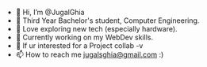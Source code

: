 - 👋 Hi, I’m @JugalGhia
- 👤 Third Year Bachelor's student, Computer Engineering.
- 👀 Love exploring new tech (especially hardware).
- 🌱 Currently working on my WebDev skills.
- 🏢 If ur interested for a Project collab -v
- 📫 How to reach me jugalsghia@gmail.com :)

<!---
JugalG/JugalG is a ✨ special ✨ repository because its `README.md` (this file) appears on your GitHub profile.
You can click the Preview link to take a look at your changes.
--->
